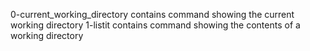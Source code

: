 0-current_working_directory contains command showing the current working directory
1-listit contains command showing the contents of a working directory
